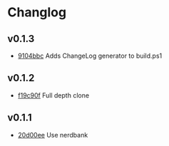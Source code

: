 # Changlog
## v0.1.3
- [9104bbc](https://github.com/cdhunt/potel/commit/9104bbcbac0116329918dccea8b304bd86678c0c) Adds ChangeLog generator to build.ps1
## v0.1.2
- [f19c90f](https://github.com/cdhunt/potel/commit/f19c90f0e58dbcd0e87513a565c1b63eafecb5d5) Full depth clone
## v0.1.1
- [20d00ee](https://github.com/cdhunt/potel/commit/20d00eebc253324f6d01957dfb59ea55a50d7f6c) Use nerdbank
